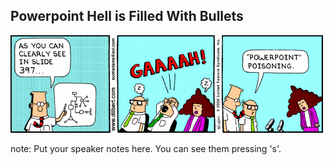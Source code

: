 ##  Powerpoint Hell is Filled With Bullets

<img src="/images/powerpoint-poisoning.gif" />

note:
    Put your speaker notes here.
    You can see them pressing 's'.
